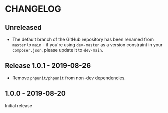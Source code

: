 # CHANGELOG

## Unreleased

* The default branch of the GitHub repository has been renamed from `master` to `main` - 
  if you're using `dev-master` as a version constraint in your `composer.json`, please 
  update it to `dev-main`.

## Release 1.0.1 - 2019-08-26

- Remove `phpunit/phpunit` from non-dev dependencies.

## 1.0.0 - 2019-08-20

Initial release
